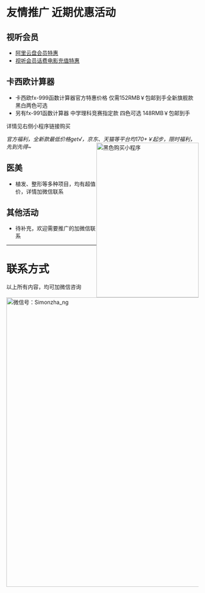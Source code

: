 # 友情推广 近期优惠活动
## 视听会员
- <a href="https://www.alipan.com/cpx/member?userCode=MTA0Mjgx/">阿里云盘会员特惠</a>
- <a href="https://bonus.vip35.cn/">视听会员话费电影充值特惠</a>
## 卡西欧计算器
- 卡西欧fx-999函数计算器官方特惠价格 仅需152RMB￥包邮到手全新旗舰款黑白两色可选
- 另有fx-991函数计算器 中学理科竞赛指定款 四色可选 148RMB￥包邮到手

详情见右侧小程序链接购买

*官方福利，全新款最低价格get√，京东、天猫等平台均170+￥起步，限时福利，先到先得~*<img src="https://cdn.jsdelivr.net/gh/Simonzhang8/advertisement/casio-calculator/black_buy.jpg" width="268" height="404" style="float: right;" alt="黑色购买小程序" />
## 医美
- 植发、整形等多种项目，均有超值价，详情加微信联系
## 其他活动
- 待补充，欢迎需要推广的加微信联系
---------------------
# 联系方式
以上所有内容，均可加微信咨询

<img src="https://cdn.jsdelivr.net/gh/Simonzhang8/advertisement/contact/wechat.jpg" width="554" height="756.5" style="float: left;" alt="微信号：Simonzha_ng" />
